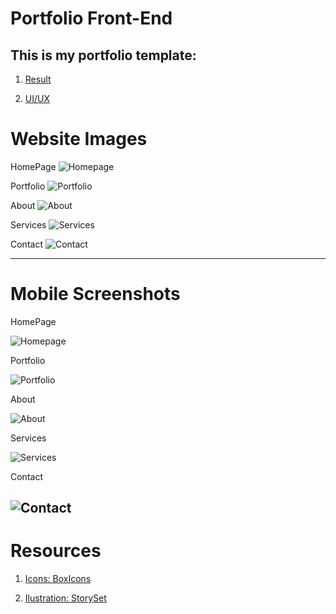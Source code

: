 # Portfolio Front-End

## **This is my portfolio template:**

1. [Result](https://jhosiangtz.github.io/)

2. [UI/UX](images/UI/UI.pdf)

# Website Images

HomePage
![Homepage](images/UI/home.png) 

Portfolio
![Portfolio](images/UI/portfolio.png)

About
![About](images/UI/about.png)

Services
![Services](images/UI/services.png)

Contact
![Contact](images/UI/contact.png)

----------
# Mobile Screenshots

HomePage

![Homepage](images/UI/homemobile.png) 

Portfolio

![Portfolio](images/UI/portfoliomobile.png)

About

![About](images/UI/aboutmobile.png)

Services

![Services](images/UI/servicesmobile.png)

Contact

![Contact](images/UI/contactmobile.png)
----------
# Resources 

1. [Icons: BoxIcons](https://boxicons.com/)

2. [Ilustration: StorySet ](https://storyset.com/)


